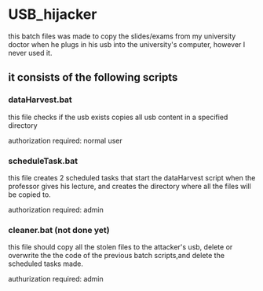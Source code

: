 # USB_hijacker
this batch files was made to copy the slides/exams from my university doctor when he plugs in his usb into the university's computer, however I never used it. 

## it consists of the following scripts

### dataHarvest.bat
this file checks if the usb exists
copies all usb content in a specified directory

authorization required: normal user

### scheduleTask.bat
this file creates 2 scheduled tasks that start the dataHarvest script when the professor gives his lecture, and creates the directory where all the files will be copied to.
    
authorization required: admin

### cleaner.bat (not done yet)
this file should copy all the stolen files to the attacker's usb, delete or overwrite the the code of the previous batch scripts,and delete the scheduled tasks made.

authurization required: admin	
